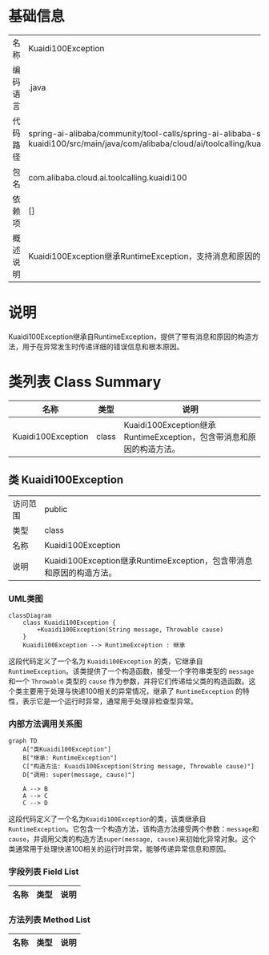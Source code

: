 # 基础信息

|      |      |
|------|------|
| 名称 | Kuaidi100Exception |
| 编码语言 | .java |
| 代码路径 | spring-ai-alibaba/community/tool-calls/spring-ai-alibaba-starter-tool-calling-kuaidi100/src/main/java/com/alibaba/cloud/ai/toolcalling/kuaidi100/Kuaidi100Exception.java |
| 包名 | com.alibaba.cloud.ai.toolcalling.kuaidi100 |
| 依赖项 | [] |
| 概述说明 | Kuaidi100Exception继承RuntimeException，支持消息和原因的构造方法。 |

# 说明

Kuaidi100Exception继承自RuntimeException，提供了带有消息和原因的构造方法，用于在异常发生时传递详细的错误信息和根本原因。

# 类列表 Class Summary

| 名称   | 类型  | 说明 |
|-------|------|-------------|
| Kuaidi100Exception | class | Kuaidi100Exception继承RuntimeException，包含带消息和原因的构造方法。 |



## 类 Kuaidi100Exception

|      |      |
|------|------|
| 访问范围 | public |
| 类型 | class |
| 名称 | Kuaidi100Exception |
| 说明 | Kuaidi100Exception继承RuntimeException，包含带消息和原因的构造方法。 |


### UML类图

```mermaid
classDiagram
    class Kuaidi100Exception {
        +Kuaidi100Exception(String message, Throwable cause)
    }
    Kuaidi100Exception --> RuntimeException : 继承
```

这段代码定义了一个名为 `Kuaidi100Exception` 的类，它继承自 `RuntimeException`。该类提供了一个构造函数，接受一个字符串类型的 `message` 和一个 `Throwable` 类型的 `cause` 作为参数，并将它们传递给父类的构造函数。这个类主要用于处理与快递100相关的异常情况，继承了 `RuntimeException` 的特性，表示它是一个运行时异常，通常用于处理非检查型异常。


### 内部方法调用关系图

```mermaid
graph TD
    A["类Kuaidi100Exception"]
    B["继承: RuntimeException"]
    C["构造方法: Kuaidi100Exception(String message, Throwable cause)"]
    D["调用: super(message, cause)"]

    A --> B
    A --> C
    C --> D
```

这段代码定义了一个名为`Kuaidi100Exception`的类，该类继承自`RuntimeException`。它包含一个构造方法，该构造方法接受两个参数：`message`和`cause`，并调用父类的构造方法`super(message, cause)`来初始化异常对象。这个类通常用于处理快递100相关的运行时异常，能够传递异常信息和原因。

### 字段列表 Field List

| 名称  | 类型  | 说明 |
|-------|-------|------|

### 方法列表 Method List

| 名称  | 类型  | 说明 |
|-------|-------|------|




